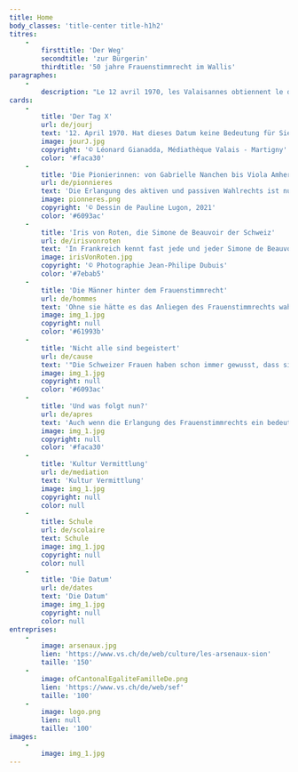 ```yaml
---
title: Home
body_classes: 'title-center title-h1h2'
titres:
    -
        firsttitle: 'Der Weg'
        secondtitle: 'zur Bürgerin'
        thirdtitle: '50 jahre Frauenstimmrecht im Wallis'
paragraphes:
    -
        description: "Le 12 avril 1970, les Valaisannes obtiennent le droit de vote et d’éligibilité au niveau cantonal. Moins d’une année plus tard, le 7 février 1971, ce sont les Suissesses qui deviennent citoyennes sur le plan fédéral.\r\nA l’occasion des 50 ans du suffrage féminin en Valais et en Suisse, la Médiathèque Valais – Sion , les Archives de l’Etat du Valais et l’Office cantonal de l’égalité et de la famille se sont associés pour vous proposer une exposition qui retrace cette histoire du point de vue cantonal, des débuts de la lutte pour le suffrage féminin, en 1945, à la Grève des femmes de 2019, en passant par la désormais célèbre votation à Unterbäch, en 1957, les premières élues et le début de l’égalité entre les femmes et les hommes."
cards:
    -
        title: 'Der Tag X'
        url: de/jourj
        text: '12. April 1970. Hat dieses Datum keine Bedeutung für Sie? Immerhin markiert es einen Wendepunkt im Leben der Walliserinnen und Walliser.'
        image: jourJ.jpg
        copyright: '© Léonard Gianadda, Médiathèque Valais - Martigny'
        color: '#faca30'
    -
        title: 'Die Pionierinnen: von Gabrielle Nanchen bis Viola Amherd'
        url: de/pionnieres
        text: 'Die Erlangung des aktiven und passiven Wahlrechts ist nur der erste Schritt. Nun gilt es, gewählt zu werden.'
        image: pionneres.png
        copyright: '© Dessin de Pauline Lugon, 2021'
        color: '#6093ac'
    -
        title: 'Iris von Roten, die Simone de Beauvoir der Schweiz'
        url: de/irisvonroten
        text: 'In Frankreich kennt fast jede und jeder Simone de Beauvoir, die als Feministin die Geschichte des 20.'
        image: irisVonRoten.jpg
        copyright: '© Photographie Jean-Philipe Dubuis'
        color: '#7ebab5'
    -
        title: 'Die Männer hinter dem Frauenstimmrecht'
        url: de/hommes
        text: 'Ohne sie hätte es das Anliegen des Frauenstimmrechts wahrscheinlich nie auf die politische Bühne geschafft.'
        image: img_1.jpg
        copyright: null
        color: '#61993b'
    -
        title: 'Nicht alle sind begeistert'
        url: de/cause
        text: '"Die Schweizer Frauen haben schon immer gewusst, dass sie auch ohne Stimmrecht regieren können, weshalb sie gerne darauf verzichten."'
        image: img_1.jpg
        copyright: null
        color: '#6093ac'
    -
        title: 'Und was folgt nun?'
        url: de/apres
        text: 'Auch wenn die Erlangung des Frauenstimmrechts ein bedeutender Sieg für die Frauen ist, so bedeutet dies noch keine Gleichberechtigung zwischen Frauen und Männern.'
        image: img_1.jpg
        copyright: null
        color: '#faca30'
    -
        title: 'Kultur Vermittlung'
        url: de/mediation
        text: 'Kultur Vermittlung'
        image: img_1.jpg
        copyright: null
        color: null
    -
        title: Schule
        url: de/scolaire
        text: Schule
        image: img_1.jpg
        copyright: null
        color: null
    -
        title: 'Die Datum'
        url: de/dates
        text: 'Die Datum'
        image: img_1.jpg
        copyright: null
        color: null
entreprises:
    -
        image: arsenaux.jpg
        lien: 'https://www.vs.ch/de/web/culture/les-arsenaux-sion'
        taille: '150'
    -
        image: ofCantonalEgaliteFamilleDe.png
        lien: 'https://www.vs.ch/de/web/sef'
        taille: '100'
    -
        image: logo.png
        lien: null
        taille: '100'
images:
    -
        image: img_1.jpg
---
```


